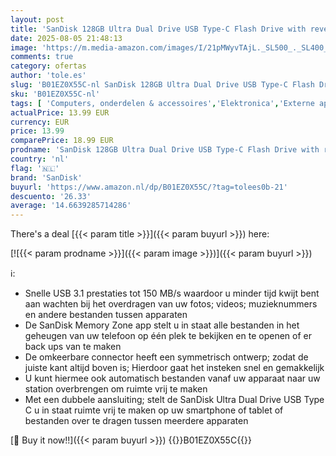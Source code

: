 ```yaml
---
layout: post
title: 'SanDisk 128GB Ultra Dual Drive USB Type-C Flash Drive with reversible USB Type-C and USB Type-A connectors  for smartphones  tablets  Macs and computers'
date: 2025-08-05 21:48:13
image: 'https://m.media-amazon.com/images/I/21pMWyvTAjL._SL500_._SL400_.jpg'
comments: true
category: ofertas
author: 'tole.es'
slug: 'B01EZ0X55C-nl SanDisk 128GB Ultra Dual Drive USB Type-C Flash Drive with...'
sku: 'B01EZ0X55C-nl'
tags: [ 'Computers, onderdelen & accessoires','Elektronica','Externe apparaten & dataopslag','Gegevensopslag','USB-flashstations','sandisk','🇳🇱', ]
actualPrice: 13.99 EUR
currency: EUR
price: 13.99
comparePrice: 18.99 EUR
prodname: 'SanDisk 128GB Ultra Dual Drive USB Type-C Flash Drive with reversible USB Type-C and USB Type-A connectors  for smartphones  tablets  Macs and computers'
country: 'nl'
flag: '🇳🇱'
brand: 'SanDisk'
buyurl: 'https://www.amazon.nl/dp/B01EZ0X55C/?tag=tolees0b-21'
descuento: '26.33'
average: '14.6639285714286'
---
```


There's a deal [{{< param title >}}]({{< param buyurl >}})  here:

[![{{< param prodname >}}]({{< param image >}})]({{< param buyurl >}})

ℹ️:

- Snelle USB 3.1 prestaties tot 150 MB/s waardoor u minder tijd kwijt bent aan wachten bij het overdragen van uw fotos; videos; muzieknummers en andere bestanden tussen apparaten
- De SanDisk Memory Zone app stelt u in staat alle bestanden in het geheugen van uw telefoon op één plek te bekijken en te openen of er back ups van te maken
- De omkeerbare connector heeft een symmetrisch ontwerp; zodat de juiste kant altijd boven is; Hierdoor gaat het insteken snel en gemakkelijk
- U kunt hiermee ook automatisch bestanden vanaf uw apparaat naar uw station overbrengen om ruimte vrij te maken
- Met een dubbele aansluiting; stelt de SanDisk Ultra Dual Drive USB Type C u in staat ruimte vrij te maken op uw smartphone of tablet of bestanden over te dragen tussen meerdere apparaten

[🛒 Buy it now!!]({{< param buyurl >}})
{{<world>}}B01EZ0X55C{{</world>}}
